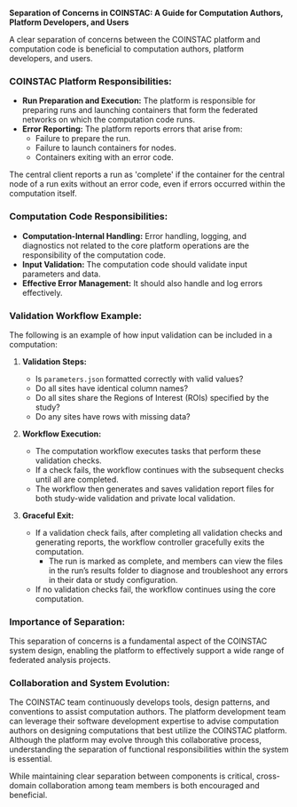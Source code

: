 **Separation of Concerns in COINSTAC: A Guide for Computation Authors, Platform Developers, and Users**

A clear separation of concerns between the COINSTAC platform and computation code is beneficial to computation authors, platform developers, and users.

### COINSTAC Platform Responsibilities:
- **Run Preparation and Execution:** The platform is responsible for preparing runs and launching containers that form the federated networks on which the computation code runs.
- **Error Reporting:** The platform reports errors that arise from:
  - Failure to prepare the run.
  - Failure to launch containers for nodes.
  - Containers exiting with an error code.

The central client reports a run as 'complete' if the container for the central node of a run exits without an error code, even if errors occurred within the computation itself.

### Computation Code Responsibilities:
- **Computation-Internal Handling:** Error handling, logging, and diagnostics not related to the core platform operations are the responsibility of the computation code.
- **Input Validation:** The computation code should validate input parameters and data.
- **Effective Error Management:** It should also handle and log errors effectively.

### Validation Workflow Example:
The following is an example of how input validation can be included in a computation:

1. **Validation Steps:**
   - Is `parameters.json` formatted correctly with valid values?
   - Do all sites have identical column names?
   - Do all sites share the Regions of Interest (ROIs) specified by the study?
   - Do any sites have rows with missing data?

2. **Workflow Execution:**
   - The computation workflow executes tasks that perform these validation checks.
   - If a check fails, the workflow continues with the subsequent checks until all are completed.
   - The workflow then generates and saves validation report files for both study-wide validation and private local validation.

3. **Graceful Exit:**
   - If a validation check fails, after completing all validation checks and generating reports, the workflow controller gracefully exits the computation.
     - The run is marked as complete, and members can view the files in the run’s results folder to diagnose and troubleshoot any errors in their data or study configuration.
   - If no validation checks fail, the workflow continues using the core computation.

### Importance of Separation:
This separation of concerns is a fundamental aspect of the COINSTAC system design, enabling the platform to effectively support a wide range of federated analysis projects.

### Collaboration and System Evolution:
The COINSTAC team continuously develops tools, design patterns, and conventions to assist computation authors. The platform development team can leverage their software development expertise to advise computation authors on designing computations that best utilize the COINSTAC platform. Although the platform may evolve through this collaborative process, understanding the separation of functional responsibilities within the system is essential.

While maintaining clear separation between components is critical, cross-domain collaboration among team members is both encouraged and beneficial.